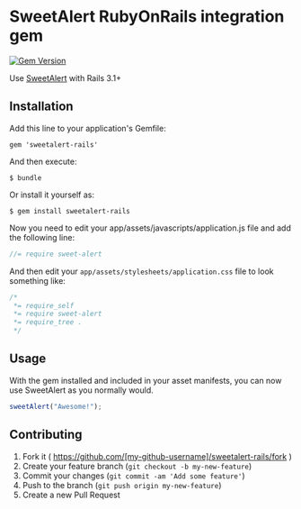 # SweetAlert RubyOnRails integration gem

[![Gem Version](https://badge.fury.io/rb/sweetalert-rails.svg)](http://badge.fury.io/rb/sweetalert-rails)

Use [SweetAlert](http://tristanedwards.me/sweetalert) with Rails 3.1+

## Installation

Add this line to your application's Gemfile:

    gem 'sweetalert-rails'

And then execute:

    $ bundle

Or install it yourself as:

    $ gem install sweetalert-rails

Now you need to edit your app/assets/javascripts/application.js file and add the following line:
``` javascript
//= require sweet-alert
```

And then edit your `app/assets/stylesheets/application.css` file to look something like:
``` css
/*
 *= require_self
 *= require sweet-alert
 *= require_tree .
 */
```

## Usage

With the gem installed and included in your asset manifests, you can now use SweetAlert as you normally would.

``` javascript
sweetAlert("Awesome!");
```

## Contributing

1. Fork it ( https://github.com/[my-github-username]/sweetalert-rails/fork )
2. Create your feature branch (`git checkout -b my-new-feature`)
3. Commit your changes (`git commit -am 'Add some feature'`)
4. Push to the branch (`git push origin my-new-feature`)
5. Create a new Pull Request
